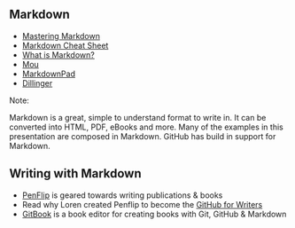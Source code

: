 ## Markdown

* [Mastering Markdown](https://guides.github.com/features/mastering-markdown/)
* [Markdown Cheat Sheet](https://github.com/adam-p/markdown-here/wiki/Markdown-Cheatsheet)
* [What is Markdown?](http://whatismarkdown.com/)
* <i class="fa fa-apple"></i> [Mou](http://mouapp.com/)
* <i class="fa fa-windows"></i> [MarkdownPad](http://markdownpad.com/)
* <i class="fa fa-globe"></i> [Dillinger](http://dillinger.io/)

Note:

Markdown is a great, simple to understand format to write in. It can be converted into HTML, PDF, eBooks and more.
Many of the examples in this presentation are composed in Markdown. GitHub has build in support for Markdown.


## Writing with Markdown

* [PenFlip](https://www.penflip.com/) is geared towards writing publications & books
* Read why Loren created Penflip to become the [GitHub for Writers](http://madebyloren.com/github-for-writers)
* [GitBook](https://www.gitbook.io/) is a book editor for creating books with Git, GitHub & Markdown